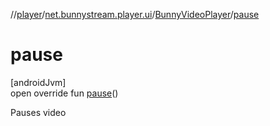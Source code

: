 //[player](../../../index.md)/[net.bunnystream.player.ui](../index.md)/[BunnyVideoPlayer](index.md)/[pause](pause.md)

# pause

[androidJvm]\
open override fun [pause](pause.md)()

Pauses video
